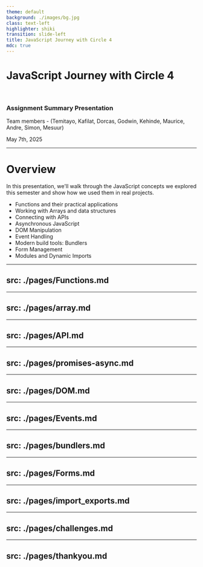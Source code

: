 ```yaml
---
theme: default
background: ./images/bg.jpg
class: text-left
highlighter: shiki
transition: slide-left
title: JavaScript Journey with Circle 4
mdc: true
---
```


# JavaScript Journey with Circle 4
<br/>

### Assignment Summary Presentation
Team members - (Temitayo, Kafilat, ⁠Dorcas, Godwin, Kehinde, Maurice, Andre, Simon, Mesuur)
<br/>

May 7th, 2025

---

# Overview

In this presentation, we'll walk through the JavaScript concepts we explored this semester and show how we used them in real projects.

<v-clicks>

- Functions and their practical applications
- Working with Arrays and data structures
- Connecting with APIs
- Asynchronous JavaScript
- DOM Manipulation
- Event Handling
- Modern build tools: Bundlers
- Form Management
- Modules and Dynamic Imports

</v-clicks>

---
src: ./pages/Functions.md
---

---
src: ./pages/array.md
---

---
src: ./pages/API.md
---


---
src: ./pages/promises-async.md
---

---
src: ./pages/DOM.md
---

---
src: ./pages/Events.md
---

---
src: ./pages/bundlers.md
---

---
src: ./pages/Forms.md
---

---
src: ./pages/import_exports.md
---

---
src: ./pages/challenges.md
---

---
src: ./pages/thankyou.md
---